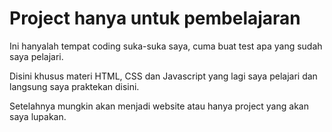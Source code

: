 <h1>Project hanya untuk pembelajaran</h1>

Ini hanyalah tempat coding suka-suka saya, cuma buat test apa yang sudah saya pelajari.

Disini khusus materi HTML, CSS dan Javascript yang lagi saya pelajari dan langsung saya praktekan disini.

Setelahnya mungkin akan menjadi website atau hanya project yang akan saya lupakan.